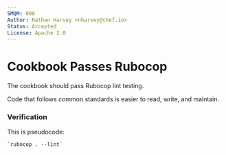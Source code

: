 ```yaml
---
SMQM: 008
Author: Nathen Harvey <nharvey@chef.io>
Status: Accepted
License: Apache 2.0
---
```


# Cookbook Passes Rubocop

The cookbook should pass Rubocop lint testing.

Code that follows common standards is easier to read, write, and maintain.

### Verification

This is pseudocode:

    `rubocop . --lint`
